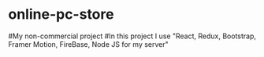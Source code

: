 # online-pc-store
#My non-commercial project
#In this project I use "React, Redux, Bootstrap, Framer Motion, FireBase, Node JS for my server"
